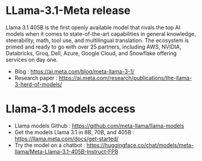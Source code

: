 # LLama-3.1-Meta release

Llama 3.1 405B is the first openly available model that rivals the top AI models when it comes to state-of-the-art capabilities in general knowledge, steerability, math, tool use, and multilingual translation.
The ecosystem is primed and ready to go with over 25 partners, including AWS, NVIDIA, Databricks, Groq, Dell, Azure, Google Cloud, and Snowflake offering services on day one.

- Blog : https://ai.meta.com/blog/meta-llama-3-1/
- Research paper : https://ai.meta.com/research/publications/the-llama-3-herd-of-models/

# Llama-3.1 models access 
- Llama models Github : https://github.com/meta-llama/llama-models
- Get the models Llama 3.1 in 8B, 70B, and 405B : https://llama.meta.com/docs/get-started/
- Try the model on a chatbot : https://huggingface.co/chat/models/meta-llama/Meta-Llama-3.1-405B-Instruct-FP8

 
  
